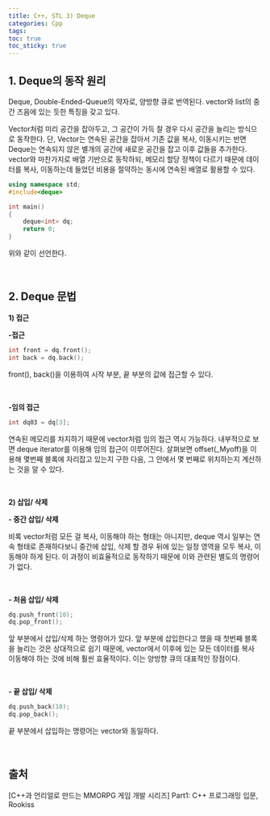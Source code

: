 ```yaml
---
title: C++, STL 3) Deque
categories: Cpp
tags: 
toc: true
toc_sticky: true
---
```

## **1. Deque의 동작 원리**

Deque, Double-Ended-Queue의 약자로, 양방향 큐로 번역된다. vector와 list의 중간 즈음에 있는 듯한 특징을 갖고 있다.

Vector처럼 미리 공간을 잡아두고, 그 공간이 가득 찰 경우 다시 공간을 늘리는 방식으로 동작한다. 단, Vector는 연속된 공간을 잡아서 기존 값을 복사, 이동시키는 반면 Deque는 연속되지 않은 별개의 공간에 새로운 공간을 잡고 이후 값들을 추가한다. vector와 마찬가지로 배열 기반으로 동작하되, 메모리 할당 정책이 다르기 때문에 데이터를 복사, 이동하는데 들었던 비용을 절약하는 동시에 연속된 배열로 활용할 수 있다. 

```c++
using namespace std;
#include<deque>

int main()
{
    deque<int> dq;
    return 0;
}
```
위와 같이 선언한다. 

<br/>

## **2. Deque 문법**

**1) 접근**

**-접근**

```c++
int front = dq.front();
int back = dq.back();
```
front(), back()을 이용하여 시작 부분, 끝 부분의 값에 접근할 수 있다. 

<br/>

**-임의 접근** 

```c++
int dq03 = dq[3];
```
연속된 메모리를 차지하기 때문에 vector처럼 임의 접근 역시 가능하다. 내부적으로 보면 deque iterator를 이용해 임의 접근이 이루어진다. 살펴보면 offset(_Myoff)을 이용해 몇번째 블록에 자리잡고 있는지 구한 다음, 그 안에서 몇 번째로 위치하는지 계산하는 것을 알 수 있다. 

<br/>

**2) 삽입/ 삭제**

**- 중간 삽입/ 삭제**

비록 vector처럼 모든 걸 복사, 이동해야 하는 형태는 아니지만, deque 역시 일부는 연속 형태로 존재하다보니 중간에 삽입, 삭제 할 경우 뒤에 있는 일정 영역을 모두 복사, 이동해야 하게 된다. 이 과정이 비효율적으로 동작하기 때문에 이와 관련된 별도의 명령어가 없다.  

<br/>

**- 처음 삽입/ 삭제**

```c++
dq.push_front(10);
dq.pop_front();
```
앞 부분에서 삽입/삭제 하는 명령어가 있다. 앞 부분에 삽입한다고 했을 때 첫번째 블록을 늘리는 것은 상대적으로 쉽기 때문에, vector에서 이후에 있는 모든 데이터를 복사 이동해야 하는 것에 비해 훨씬 효율적이다. 이는 양방향 큐의 대표적인 장점이다. 

<br/>

**- 끝 삽입/ 삭제**

```c++
dq.push_back(10);
dq.pop_back();
```
끝 부분에서 삽입하는 명령어는 vector와 동일하다.

<br/>

## **출처**

[C++과 언리얼로 만드는 MMORPG 게임 개발 시리즈] Part1: C++ 프로그래밍 입문, Rookiss
